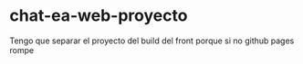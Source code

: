 # chat-ea-web-proyecto

Tengo que separar el proyecto del build del front porque si no github pages rompe
